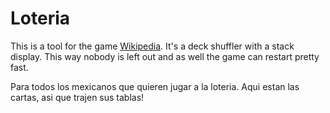 # Loteria

This is a tool for the game [Wikipedia](https://en.wikipedia.org/wiki/Loter%C3%ADa). It's a deck shuffler with a stack display. This way nobody is left out and as well the game can restart pretty fast.

Para todos los mexicanos que quieren jugar a la loteria. Aqui estan las cartas, asi que trajen sus tablas!

